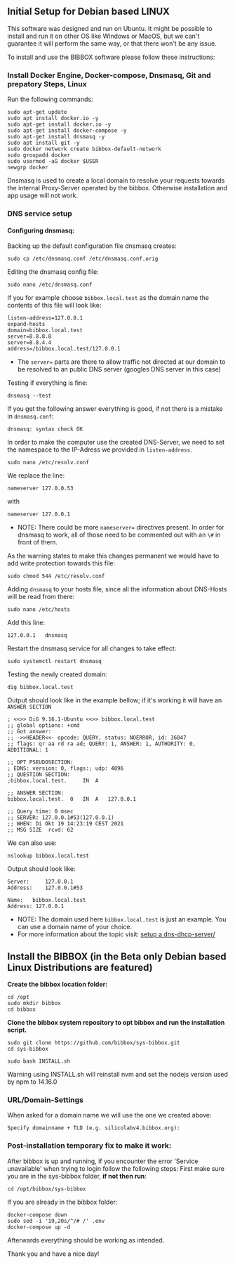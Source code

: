 ## Initial Setup for Debian based LINUX

This software was designed and run on Ubuntu. It might be possible to install and run it on other OS like Windows or MacOS, but we can't guarantee it will perform the same way, or that there won't be any issue.<br>

To install and use the BIBBOX software please follow these instructions:

### Install Docker Engine, Docker-compose, Dnsmasq, Git and prepatory Steps, Linux

Run the following commands:
```
sudo apt-get update
sudo apt install docker.io -y
sudo apt-get install docker.io -y
sudo apt-get install docker-compose -y
sudo apt-get install dnsmasq -y
sudo apt install git -y
sudo docker network create bibbox-default-network
sudo groupadd docker
sudo usermod -aG docker $USER
newgrp docker
```
Dnsmasq is used to create a local domain to resolve your requests towards the internal Proxy-Server operated by the bibbox. Otherwise installation and app usage will not work.

### DNS service setup

#### Configuring dnsmasq:<br>
Backing up the default configuration file dnsmasq creates:
```
sudo cp /etc/dnsmasq.conf /etc/dnsmasq.conf.orig
```
Editing the dnsmasq config file:
```
sudo nano /etc/dnsmasq.conf
```
If you for example choose `bibbox.local.test` as the domain name the contents of this file will look like:

```
listen-address=127.0.0.1
expand-hosts
domain=bibbox.local.test
server=8.8.8.8
server=8.8.4.4
address=/bibbox.local.test/127.0.0.1
```

* The `server=` parts are there to allow traffic not directed at our domain to be resolved to an public DNS server (googles DNS server in this case)
  
Testing if everything is fine:<br>
```
dnsmasq --test
```

If you get the following answer everything is good, if not there is a mistake in `dnsmasq.conf`:<br>  

`dnsmasq: syntax check OK`

In order to make the computer use the created DNS-Server, we need to set the namespace to the IP-Adress we provided in `listen-address`.<br> 
```
sudo nano /etc/resolv.conf
```
We replace the line:<br>
```
nameserver 127.0.0.53
```
with
```
nameserver 127.0.0.1
```
* NOTE: There could be more `nameserver=` directives present. In order for dnsmasq to work, all of those need to be commented out with an `\#` in front of them.

As the warning states to make this changes permanent we would have to add write protection towards this file:<br>
```
sudo chmod 544 /etc/resolv.conf
```

Adding `dnsmasq` to your hosts file, since all the information about DNS-Hosts will be read from there:<br>
```
sudo nano /etc/hosts
```

Add this line: <br> 
```
127.0.0.1	dnsmasq
```

Restart the dnsmasq service for all changes to take effect:
```
sudo systemctl restart dnsmasq
```

Testing the newly created domain:
```
dig bibbox.local.test
```
Output should look like in the example bellow; if it's working it will have an `ANSWER SECTION`

```
; <<>> DiG 9.16.1-Ubuntu <<>> bibbox.local.test
;; global options: +cmd
;; Got answer:
;; ->>HEADER<<- opcode: QUERY, status: NOERROR, id: 36047
;; flags: qr aa rd ra ad; QUERY: 1, ANSWER: 1, AUTHORITY: 0, ADDITIONAL: 1

;; OPT PSEUDOSECTION:
; EDNS: version: 0, flags:; udp: 4096
;; QUESTION SECTION:
;bibbox.local.test.		IN	A

;; ANSWER SECTION:
bibbox.local.test.	0	IN	A	127.0.0.1

;; Query time: 0 msec
;; SERVER: 127.0.0.1#53(127.0.0.1)
;; WHEN: Di Okt 19 14:23:19 CEST 2021
;; MSG SIZE  rcvd: 62
```

We can also use:
```
nslookup bibbox.local.test
```
Output should look like:
```
Server:		127.0.0.1
Address:	127.0.0.1#53

Name:	bibbox.local.test
Address: 127.0.0.1
```

* NOTE: The domain used here `bibbox.local.test` is just an example. You can use a domain name of your choice.
* For more information about the topic visit: <a href="https://www.tecmint.com/setup-a-dns-dhcp-server-using-dnsmasq-on-centos-rhel/" target="_blank">setup a dns-dhcp-server/</a>

## Install the BIBBOX (in the Beta only Debian based Linux Distributions are featured)

**Create the bibbox location folder:**
```
cd /opt
sudo mkdir bibbox
cd bibbox
```
**Clone the bibbox system repository to opt bibbox and run the installation script.**
```
sudo git clone https://github.com/bibbox/sys-bibbox.git
cd sys-bibbox
```
```
sudo bash INSTALL.sh
```

Warning using INSTALL.sh will reinstall nvm and set the nodejs version used by npm to 14.16.0

### URL/Domain-Settings

When asked for a domain name we will use the one we created above: <br>
```
Specify domainname + TLD (e.g. silicolabv4.bibbox.org):
```

### Post-installation temporary fix to make it work:
After bibbox is up and running, if you encounter the error 'Service unavailable' when trying to login follow the following steps:
First make sure you are in the sys-bibbox folder, **if not then run**:
```
cd /opt/bibbox/sys-bibbox
```
If you are already in the bibbox folder:
```
docker-compose down
sudo sed -i '19,20s/^/# /' .env
docker-compose up -d
```
Afterwards everything should be working as intended.

Thank you and have a nice day!



